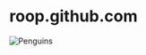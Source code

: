 # roop.github.com
![Penguins](https://github.com/preetkaur777/roop.github.com/assets/151994431/db67c2bb-cba5-4b66-8cf9-54a0d89f4935)

